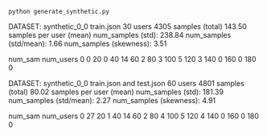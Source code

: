 ```
python generate_synthetic.py
```

DATASET: synthetic_0_0 train.json
30 users
4305 samples (total)
143.50 samples per user (mean)
num_samples (std): 238.84
num_samples (std/mean): 1.66
num_samples (skewness): 3.51

num_sam num_users
0        0
20       0
40       14
60       2
80       3
100      5
120      3
140      0
160      0
180      0

DATASET: synthetic_0_0 train.json and test.json
60 users
4801 samples (total)
80.02 samples per user (mean)
num_samples (std): 181.39
num_samples (std/mean): 2.27
num_samples (skewness): 4.91

num_sam num_users
0        27
20       1
40       14
60       2
80       4
100      5
120      4
140      0
160      0
180      0
